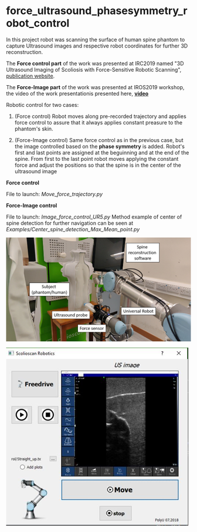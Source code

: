 # force_ultrasound_phasesymmetry_robot_control
In this project robot was scanning the surface of human spine phantom to capture Ultrasound images and respective robot coordinates for further 3D reconstruction.

The **Force control part** of the work was presented at IRC2019 named "3D Ultrasound Imaging of Scoliosis with Force-Sensitive Robotic Scanning", [publication website](https://ieeexplore.ieee.org/document/8675657).

The **Force-Image part** of the work was presented at IROS2019 workshop, the video of the work presentationis presented here, **[video](https://www.youtube.com/watch?v=ccLseg5XS0w&ab_channel=Grow2Gather)**

Robotic control for two cases:
1) (Force control) Robot moves along pre-recorded trajectory and applies force control to assure that it always applies constant preasure to the phantom's skin.

2) (Force-Image control) Same force control as in the previous case, but the image controlled based on the **phase symmetry** is added. Robot's first and last points are assigned at the beguinning and at the end of the spine. From first to the last point robot moves applying the constant force and adjust the positions so that the spine is in the center of the ultrasound image 

**Force control**

File to launch: *Move_force_trajectory.py*


**Force-Image control**

File to launch: *Image_force_control_UR5.py*
Method example of center of spine detection for further navigation can be seen
at *Examples/Center_spine_detection_Max_Mean_point.py*

![Alt text](https://github.com/maryviktory/force_ultrasound_phasesymmetry_robot_control/blob/master/Navigation_robotic_Polyu/GUI/Setup.png "Setup")



![GitHub Logo](https://github.com/maryviktory/force_ultrasound_phasesymmetry_robot_control/blob/master/Navigation_robotic_Polyu/GUI/Capture.JPG)
